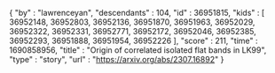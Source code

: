 {
  "by" : "lawrenceyan",
  "descendants" : 104,
  "id" : 36951815,
  "kids" : [ 36952148, 36952803, 36952136, 36951870, 36951963, 36952029, 36952322, 36952331, 36952771, 36952172, 36952046, 36952385, 36952293, 36951888, 36951954, 36952226 ],
  "score" : 211,
  "time" : 1690858956,
  "title" : "Origin of correlated isolated flat bands in LK99",
  "type" : "story",
  "url" : "https://arxiv.org/abs/2307.16892"
}

